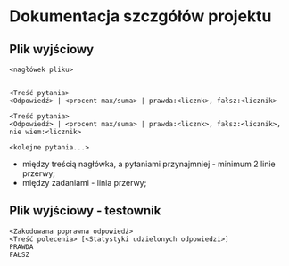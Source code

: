 # Dokumentacja szczgółów projektu

## Plik wyjściowy

```
<nagłówek pliku>


<Treść pytania>
<Odpowiedź> | <procent max/suma> | prawda:<licznk>, fałsz:<licznik>

<Treść pytania>
<Odpowiedź> | <procent max/suma> | prawda:<licznk>, fałsz:<licznik>, nie wiem:<licznik>

<kolejne pytania...>

```

- między treścią nagłówka, a pytaniami przynajmniej - minimum 2 linie przerwy;
- między zadaniami - linia przerwy;

## Plik wyjściowy - testownik

```
<Zakodowana poprawna odpowiedź>
<Treść polecenia> [<Statystyki udzielonych odpowiedzi>]
PRAWDA
FAŁSZ
```